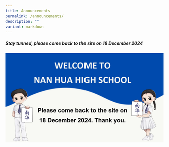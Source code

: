 ```yaml
---
title: Announcements
permalink: /announcements/
description: ""
variant: markdown
---
```

<h5>Stay tunned, please come back to the site on 18 December 2024</h5>

![](/images/Annoucement/16_17_Dec.jpg)